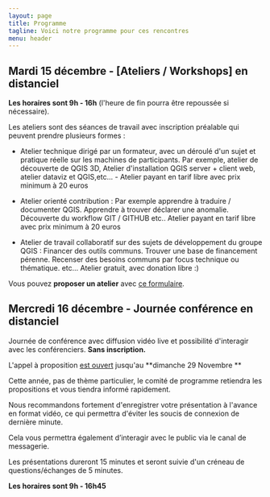 ```yaml
---
layout: page
title: Programme
tagline: Voici notre programme pour ces rencontres
menu: header
---
```



## Mardi 15 décembre - [Ateliers / Workshops] en distanciel

**Les horaires sont 9h - 16h** (l'heure de fin pourra être repoussée si nécessaire).

Les ateliers sont des séances de travail avec inscription préalable qui peuvent prendre plusieurs formes :


- Atelier technique dirigé par un formateur, avec un déroulé d'un sujet et pratique réelle sur les machines de participants. Par exemple, atelier de découverte de QGIS 3D, Atelier d'installation QGIS server + client web, atelier dataviz et QGIS,etc... - Atelier payant en tarif libre avec prix minimum à 20 euros


- Atelier orienté contribution : Par exemple apprendre à traduire / documenter QGIS. Apprendre à trouver déclarer une anomalie. Découverte du workflow GIT / GITHUB etc.. Atelier payant en tarif libre avec prix minimum à 20 euros


- Atelier de travail collaboratif sur des sujets de développement du groupe QGIS : Financer des outils communs. Trouver une base de financement pérenne. Recenser des besoins communs par focus technique ou thématique. etc... Atelier gratuit, avec donation libre :)




Vous pouvez **proposer un atelier** avec [ce formulaire](https://framaforms.org/proposition-datelier-qgis-fr-15-decembre-2020-1605876385). 


## Mercredi 16 décembre - Journée conférence en distanciel

Journée de conférence avec diffusion vidéo live et possibilité d'interagir avec les conférenciers. **Sans inscription.**


<span>L'appel à proposition [est ouvert](https://framaforms.org/proposition-de-presentation-qgis-fr-16-decembre-2020-1605001211) jusqu'au **dimanche 29 Novembre **</span>

Cette année, pas de thème particulier, le comité de programme retiendra les propositions et vous tiendra informé rapidement.

Nous recommandons fortement d'enregistrer votre présentation à l'avance en format vidéo, ce qui permettra d'éviter les soucis de connexion de dernière minute.

Cela vous permettra également d’interagir avec le public via le canal de messagerie.

Les présentations dureront 15 minutes et seront suivie d'un créneau de questions/échanges de 5 minutes. 

**Les horaires sont 9h - 16h45**





